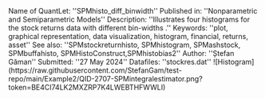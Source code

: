 </pre>
Name of QuantLet: ''SPMhisto_diff_binwidth''
Published in: ''Nonparametric and Semiparametric Models''
Description: ''Illustrates four histograms for the stock returns data with different bin-widths .''
Keywords: ''plot, graphical representation, data visualization, histogram, financial, returns, asset''
See also: ''SPMstockreturnhisto, SPMhistogram, SPMashstock, SPMbuffahisto, SPMHistoConstruct,SPMhistobias2''
Author: ''Ștefan Găman''
Submitted: ''27 May 2024''
Datafiles: ''stockres.dat''
</pre>
![Histogram](https://raw.githubusercontent.com/StefanGam/test-repo/main/Example2/QID-2707-SPMintegralestimator.png?token=BE4CI74LK2MXZRP7K4LWEBTHFWWLI)

